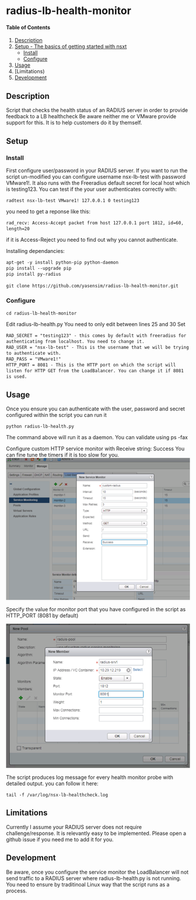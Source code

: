 # radius-lb-health-monitor

#### Table of Contents

1. [Description](#description)
1. [Setup - The basics of getting started with nsxt](#setup)
    * [Install](#Install)
    * [Configure](#Configure)
1. [Usage](#usage)
1. [Limitations)
1. [Development](#development)

## Description

Script that checks the health status of an RADIUS server in order to provide feedback to a LB healthcheck
Be aware neither me or VMware provide support for this. It is to help customers do it by themself.

## Setup

### Install

First configure user/password in your RADIUS server. If you want to run the script un-modified you can configure username nsx-lb-test with password VMware1!.
It also runs with the Freeradius default secret for local host which is testing123.
You can test if the your user authenticates correctly with:
```
radtest nsx-lb-test VMware1! 127.0.0.1 0 testing123
```
you need to get a reponse like this:
```
rad_recv: Access-Accept packet from host 127.0.0.1 port 1812, id=60, length=20
```
if it is Access-Reject you need to find out why you cannot authenticate.

Installing dependancies:
```
apt-get -y install python-pip python-daemon
pip install --upgrade pip
pip install py-radius

git clone https://github.com/yasensim/radius-lb-health-monitor.git
```



### Configure
```
cd radius-lb-health-monitor
```
Edit radius-lb-health.py
You need to only edit between lines 25 and 30
Set
``` 
RAD_SECRET = "testing123" - this comes by default with freeradius for authenticating from localhost. You need to change it.
RAD_USER = "nsx-lb-test" - This is the username that we will be trying to authenticate with.
RAD_PASS = "VMware1!" 
HTTP_PORT = 8081 - This is the HTTP port on which the script will listen for HTTP GET from the LoadBalancer. You can change it if 8081 is used.
```

## Usage

Once you ensure you can authenticate with the user, password and secret configured within the script you can run it 
```
python radius-lb-health.py
```
The command above will run it as a daemon. You can validate using ps -fax

Configure custom HTTP service monitor with Receive string: Success
You can fine tune the timers if it is too slow for you.
<img src="screenshots/screenshot1.png"/>

Specify the value for monitor port that you have configured in the script as HTTP_PORT (8081 by default)

<img src="screenshots/screenshot2.png"/>



The script produces log message for every health monitor probe with detailed output.
you can follow it here:
```
tail -f /var/log/nsx-lb-healthcheck.log
```

## Limitations

Currently I assume your RADIUS server does not require challenge/response. It is relevantly easy to be implemented. Please open a github issue if you need me to add it for you.

## Development
Be aware, once you configure the service monitor the LoadBalancer will not send traffic to a RADIUS server where radius-lb-health.py is not running. You need to ensure by traditinoal Linux way that the script runs as a process.



